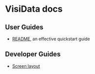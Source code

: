# VisiData docs

## User Guides

* [README](/saulpw/visidata/README), an effective quickstart guide

## Developer Guides

* [Screen layout](layout.svg)
